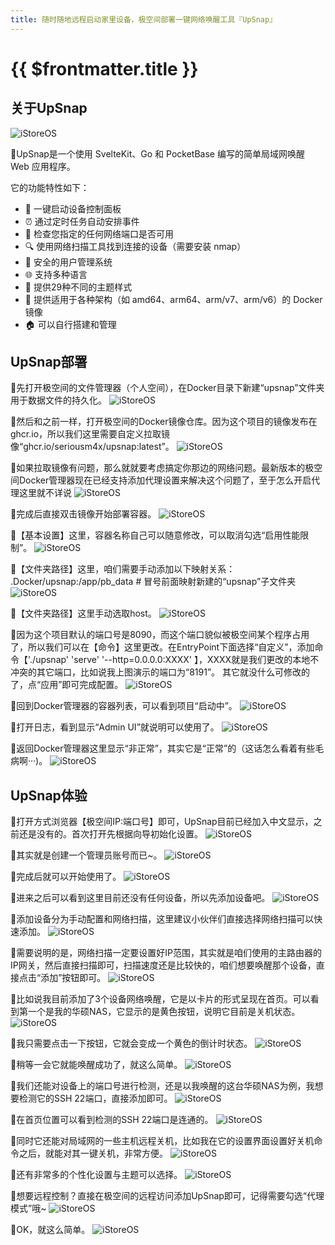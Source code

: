 ```yaml
---
title: 随时随地远程启动家里设备，极空间部署一键网络唤醒工具『UpSnap』
---
```


# {{ $frontmatter.title }}

## 关于UpSnap

![iStoreOS](/images/极空间/upSnap/1.png)

🔺UpSnap是一个使用 SvelteKit、Go 和 PocketBase 编写的简单局域网唤醒 Web 应用程序。

它的功能特性如下：

- 🚀 一键启动设备控制面板
- ⏰ 通过定时任务自动安排事件
- 🔌 检查您指定的任何网络端口是否可用
- 🔍 使用网络扫描工具找到连接的设备（需要安装 nmap）
- 👤 安全的用户管理系统
- 🌐 支持多种语言
- 🎨 提供29种不同的主题样式
- 🐳 提供适用于各种架构（如 amd64、arm64、arm/v7、arm/v6）的 Docker 镜像
- 🏠 可以自行搭建和管理

## UpSnap部署

🔺先打开极空间的文件管理器（个人空间），在Docker目录下新建“upsnap”文件夹用于数据文件的持久化。
![iStoreOS](/images/极空间/upSnap/2.png)

🔺然后和之前一样，打开极空间的Docker镜像仓库。因为这个项目的镜像发布在 ghcr.io，所以我们这里需要自定义拉取镜像“ghcr.io/seriousm4x/upsnap:latest”。
![iStoreOS](/images/极空间/upSnap/3.png)

🔺如果拉取镜像有问题，那么就就要考虑搞定你那边的网络问题。最新版本的极空间Docker管理器现在已经支持添加代理设置来解决这个问题了，至于怎么开启代理这里就不详说
![iStoreOS](/images/极空间/upSnap/4.png)

🔺完成后直接双击镜像开始部署容器。
![iStoreOS](/images/极空间/upSnap/5.png)

🔺【基本设置】这里，容器名称自己可以随意修改，可以取消勾选“启用性能限制”。
![iStoreOS](/images/极空间/upSnap/6.png)

🔺【文件夹路径】这里，咱们需要手动添加以下映射关系：
.Docker/upsnap:/app/pb_data    # 冒号前面映射新建的“upsnap”子文件夹
![iStoreOS](/images/极空间/upSnap/7.png)

🔺【文件夹路径】这里手动选取host。
![iStoreOS](/images/极空间/upSnap/8.png)

🔺因为这个项目默认的端口号是8090，而这个端口貌似被极空间某个程序占用了，所以我们可以在【命令】这里更改。在EntryPoint下面选择“自定义”，添加命令【'./upsnap' 'serve' '--http=0.0.0.0:XXXX' 】，XXXX就是我们更改的本地不冲突的其它端口，比如说我上图演示的端口为“8191”。
其它就没什么可修改的了，点“应用”即可完成配置。
![iStoreOS](/images/极空间/upSnap/9.png)

🔺回到Docker管理器的容器列表，可以看到项目“启动中”。
![iStoreOS](/images/极空间/upSnap/10.png)

🔺打开日志，看到显示“Admin UI”就说明可以使用了。
![iStoreOS](/images/极空间/upSnap/11.png)

🔺返回Docker管理器这里显示“非正常”，其实它是“正常”的（这话怎么看着有些毛病啊···)。
![iStoreOS](/images/极空间/upSnap/12.png)

## UpSnap体验

🔺打开方式浏览器【极空间IP:端口号】即可，UpSnap目前已经加入中文显示，之前还是没有的。首次打开先根据向导初始化设置。
![iStoreOS](/images/极空间/upSnap/13.png)

🔺其实就是创建一个管理员账号而已~。
![iStoreOS](/images/极空间/upSnap/14.png)

🔺完成后就可以开始使用了。
![iStoreOS](/images/极空间/upSnap/15.png)

🔺进来之后可以看到这里目前还没有任何设备，所以先添加设备吧。
![iStoreOS](/images/极空间/upSnap/16.png)

🔺添加设备分为手动配置和网络扫描，这里建议小伙伴们直接选择网络扫描可以快速添加。
![iStoreOS](/images/极空间/upSnap/17.png)

🔺需要说明的是，网络扫描一定要设置好IP范围，其实就是咱们使用的主路由器的IP网关，然后直接扫描即可，扫描速度还是比较快的，咱们想要唤醒那个设备，直接点击“添加”按钮即可。
![iStoreOS](/images/极空间/upSnap/18.png)

🔺比如说我目前添加了3个设备网络唤醒，它是以卡片的形式呈现在首页。可以看到第一个是我的华硕NAS，它显示的是黄色按钮，说明它目前是关机状态。
![iStoreOS](/images/极空间/upSnap/19.png)

🔺我只需要点击一下按钮，它就会变成一个黄色的倒计时状态。
![iStoreOS](/images/极空间/upSnap/20.png)

🔺稍等一会它就能唤醒成功了，就这么简单。
![iStoreOS](/images/极空间/upSnap/21.png)

🔺我们还能对设备上的端口号进行检测，还是以我唤醒的这台华硕NAS为例，我想要检测它的SSH 22端口，直接添加即可。
![iStoreOS](/images/极空间/upSnap/22.png)

🔺在首页位置可以看到检测的SSH 22端口是连通的。
![iStoreOS](/images/极空间/upSnap/23.png)

🔺同时它还能对局域网的一些主机远程关机，比如我在它的设置界面设置好关机命令之后，就能对其一键关机，非常方便。
![iStoreOS](/images/极空间/upSnap/24.png)

🔺还有非常多的个性化设置与主题可以选择。
![iStoreOS](/images/极空间/upSnap/25.png)

🔺想要远程控制？直接在极空间的远程访问添加UpSnap即可，记得需要勾选“代理模式”哦~
![iStoreOS](/images/极空间/upSnap/26.png)

🔺OK，就这么简单。
![iStoreOS](/images/极空间/upSnap/27.png)